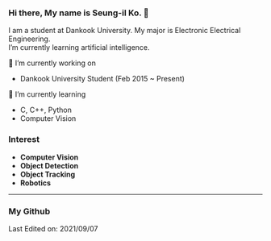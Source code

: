 ### Hi there, My name is Seung-il Ko. 👋

I am a student at Dankook University. My major is Electronic Electrical Engineering.  
I’m currently learning artificial intelligence.  

🔭 I’m currently working on
- Dankook University Student (Feb 2015 ~ Present)

🌱 I’m currently learning
- C, C++, Python
- Computer Vision

### Interest
- __Computer Vision__
- __Object Detection__
- __Object Tracking__
- __Robotics__
---

### My Github


Last Edited on: 2021/09/07

<!--
**Gseung/Gseung** is a ✨ _special_ ✨ repository because its `README.md` (this file) appears on your GitHub profile.

Here are some ideas to get you started:

- 🔭 I’m currently working on ...
- 🌱 I’m currently learning ...
- 👯 I’m looking to collaborate on ...
- 🤔 I’m looking for help with ...
- 💬 Ask me about ...
- 📫 How to reach me: ...
- 😄 Pronouns: ...
- ⚡ Fun fact: ...
-->
